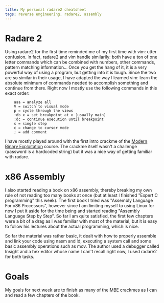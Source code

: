 ```yaml
---
title: My personal radare2 cheatsheet
tags: reverse engineering, radare2, assembly
---
```


# Radare 2

Using radare2 for the first time reminded me of my first time with vim: utter confusion. In fact, radare2 and vim handle similarily: both have a ton of one letter commands which can be combined with numbers, other commands, pattern matching information... Once you get the hang of it, it is a very powerful way of using a program, but getting into it is tough. Since the two are so similar in their usage, I have adapted the way I learned vim: learn the absolute minimum of commands needed to accomplish something and continue from there. Right now I mostly use the following commands in this exact order:

        aaa = analyze all
        V = switch to visual mode
        p = cycle through the views
        :db x = set breakpoint at x (usually main)
        :dc = continue execution until breakpoint
        s = single step
        c = change to cursor mode
        ; = add comment

I have mostly played around with the first intro crackme of the [Modern Binary Exploitation](security.cs.rpi.edu/courses/binexp-spring2015) course. The crackme itself wasn't a challenge (password is a hardcoded string) but it was a nice way of getting familiar with radare.

# x86 Assembly

I also started reading a book on x86 assembly, thereby breaking my own rule of not reading too many books at once (but at least I finished "Expert C programming" this week). The first book I tried was "Assembly Language For x86 Processors", however since I am limiting myself to using Linux for now I put it aside for the time being and started reading "Assembly Language Step by Step". So far I am quite satisfied, the first few chapters were a bit of a drag as I was familiar with most of the material, but it is easy to follow his lectures about the actual programming, which is nice.

So far the material was rather basic, it dealt with how to properly assemble and link your code using nasm and ld, executing a system call and some basic assembly operations such as mov. The author used a debugger called Insight and a hex editor whose name I can't recall right now, I used radare2 for both tasks. 

# Goals

My goals for next week are to finish as many of the MBE crackmes as I can and read a few chapters of the book.
